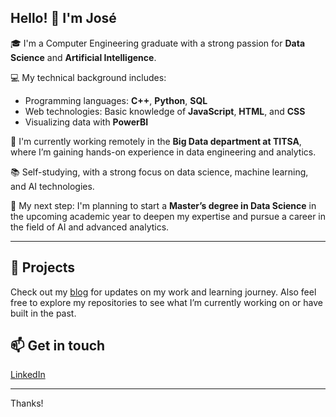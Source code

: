 ## Hello! 👋 I'm José

🎓 I'm a Computer Engineering graduate with a strong passion for **Data Science** and **Artificial Intelligence**.

💻 My technical background includes:
- Programming languages: **C++**, **Python**, **SQL**
- Web technologies: Basic knowledge of **JavaScript**, **HTML**, and **CSS**
- Visualizing data with **PowerBI**

🚀 I'm currently working remotely in the **Big Data department at TITSA**, where I’m gaining hands-on experience in data engineering and analytics.

📚 Self-studying, with a strong focus on data science, machine learning, and AI technologies.

🎯 My next step: I'm planning to start a **Master’s degree in Data Science** in the upcoming academic year to deepen my expertise and pursue a career in the field of AI and advanced analytics.

---

## 📂 Projects
Check out my [blog](https://joseantonio002.github.io/) for updates on my work and learning journey.
Also feel free to explore my repositories to see what I’m currently working on or have built in the past. 

## 📫 Get in touch
[LinkedIn](https://www.linkedin.com/in/jos%C3%A9-antonio-ant%C3%BAnez-b1460a30a/) 

---

Thanks!
<!--
**joseantonio002/joseantonio002** is a ✨ _special_ ✨ repository because its `README.md` (this file) appears on your GitHub profile.

Here are some ideas to get you started:

- 🔭 I’m currently working on ...
- 🌱 I’m currently learning ...
- 👯 I’m looking to collaborate on ...
- 🤔 I’m looking for help with ...
- 💬 Ask me about ...
- 📫 How to reach me: ...
- 😄 Pronouns: ...
- ⚡ Fun fact: ...
-->
